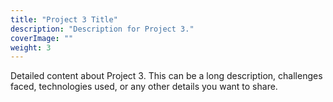 ```yaml
---
title: "Project 3 Title"
description: "Description for Project 3."
coverImage: ""
weight: 3
---
```


Detailed content about Project 3. This can be a long description, challenges faced, technologies used, or any other details you want to share.
